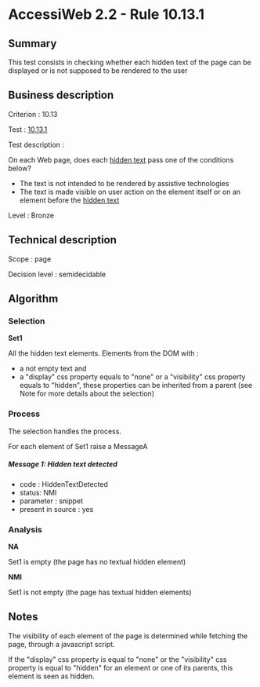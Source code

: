 # AccessiWeb 2.2 - Rule 10.13.1

## Summary

This test consists in checking whether each hidden text of the page can
be displayed or is not supposed to be rendered to the user

## Business description

Criterion : 10.13

Test : [10.13.1](http://accessiweb.org/index.php/accessiweb-22-english-version.html#test-10-13-1)

Test description :

On each Web page, does each [hidden
text](http://accessiweb.org/index.php/glossary-76.html#mTexteCache) pass one of the
conditions below?

-   The text is not intended to be rendered by assistive technologies
-   The text is made visible on user action on the element itself or on
    an element before the [hidden
    text](http://accessiweb.org/index.php/glossary-76.html#mTexteCache)

Level : Bronze

## Technical description

Scope : page

Decision level :
semidecidable

## Algorithm

### Selection

**Set1**

All the hidden text elements. Elements from the DOM with :

-   a not empty text and
-   a "display" css property equals to "none" or a "visibility" css
    property equals to "hidden", these properties can be inherited from
    a parent (see Note for more details about the selection)

### Process

The selection handles the process.

For each element of Set1 raise a MessageA

##### Message 1: Hidden text detected

-   code : HiddenTextDetected
-   status: NMI
-   parameter : snippet
-   present in source : yes

### Analysis

**NA**

Set1 is empty (the page has no textual hidden element)

**NMI**

Set1 is not empty (the page has textual hidden elements)

## Notes

The visibility of each element of the page is determined while fetching
the page, through a javascript script.

If the "display" css property is equal to "none" or the "visibility" css
property is equal to "hidden" for an element or one of its parents, this
element is seen as hidden.
